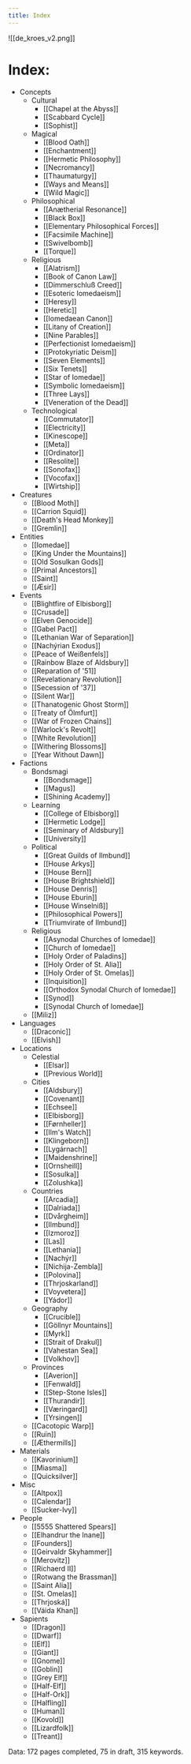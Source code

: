 ```yaml
---
title: Index
---
```

![[de_kroes_v2.png]]
# Index:
- Concepts
  - Cultural
    - [[Chapel at the Abyss]]
    - [[Scabbard Cycle]]
    - [[Sophist]]
  - Magical
    - [[Blood Oath]]
    - [[Enchantment]]
    - [[Hermetic Philosophy]]
    - [[Necromancy]]
    - [[Thaumaturgy]]
    - [[Ways and Means]]
    - [[Wild Magic]]
  - Philosophical
    - [[Anætherial Resonance]]
    - [[Black Box]]
    - [[Elementary Philosophical Forces]]
    - [[Facsimile Machine]]
    - [[Swivelbomb]]
    - [[Torque]]
  - Religious
    - [[Alatrism]]
    - [[Book of Canon Law]]
    - [[Dimmerschluß Creed]]
    - [[Esoteric Iomedaeism]]
    - [[Heresy]]
    - [[Heretic]]
    - [[Iomedaean Canon]]
    - [[Litany of Creation]]
    - [[Nine Parables]]
    - [[Perfectionist Iomedaeism]]
    - [[Protokyriatic Deism]]
    - [[Seven Elements]]
    - [[Six Tenets]]
    - [[Star of Iomedae]]
    - [[Symbolic Iomedaeism]]
    - [[Three Lays]]
    - [[Veneration of the Dead]]
  - Technological
    - [[Commutator]]
    - [[Electricity]]
    - [[Kinescope]]
    - [[Meta]]
    - [[Ordinator]]
    - [[Resolite]]
    - [[Sonofax]]
    - [[Vocofax]]
    - [[Wirtship]]
- Creatures
  - [[Blood Moth]]
  - [[Carrion Squid]]
  - [[Death's Head Monkey]]
  - [[Gremlin]]
- Entities
  - [[Iomedae]]
  - [[King Under the Mountains]]
  - [[Old Sosulkan Gods]]
  - [[Primal Ancestors]]
  - [[Saint]]
  - [[Æsir]]
- Events
  - [[Blightfire of Elbisborg]]
  - [[Crusade]]
  - [[Elven Genocide]]
  - [[Gabel Pact]]
  - [[Lethanian War of Separation]]
  - [[Nachýrian Exodus]]
  - [[Peace of Weißenfels]]
  - [[Rainbow Blaze of Aldsbury]]
  - [[Reparation of '51]]
  - [[Revelationary Revolution]]
  - [[Secession of '37]]
  - [[Silent War]]
  - [[Thanatogenic Ghost Storm]]
  - [[Treaty of Ölmfurt]]
  - [[War of Frozen Chains]]
  - [[Warlock's Revolt]]
  - [[White Revolution]]
  - [[Withering Blossoms]]
  - [[Year Without Dawn]]
- Factions
  - Bondsmagi
    - [[Bondsmage]]
    - [[Magus]]
    - [[Shining Academy]]
  - Learning
    - [[College of Elbisborg]]
    - [[Hermetic Lodge]]
    - [[Seminary of Aldsbury]]
    - [[University]]
  - Political
    - [[Great Guilds of Ilmbund]]
    - [[House Arkys]]
    - [[House Bern]]
    - [[House Brightshield]]
    - [[House Denris]]
    - [[House Eburin]]
    - [[House Winselniß]]
    - [[Philosophical Powers]]
    - [[Triumvirate of Ilmbund]]
  - Religious
    - [[Asynodal Churches of Iomedae]]
    - [[Church of Iomedae]]
    - [[Holy Order of Paladins]]
    - [[Holy Order of St. Alia]]
    - [[Holy Order of St. Omelas]]
    - [[Inquisition]]
    - [[Orthodox Synodal Church of Iomedae]]
    - [[Synod]]
    - [[Synodal Church of Iomedae]]
  - [[Miliz]]
- Languages
  - [[Draconic]]
  - [[Elvish]]
- Locations
  - Celestial
    - [[Elsar]]
    - [[Previous World]]
  - Cities
    - [[Aldsbury]]
    - [[Covenant]]
    - [[Echsee]]
    - [[Elbisborg]]
    - [[Førnheller]]
    - [[Ilm's Watch]]
    - [[Klingeborn]]
    - [[Lygárnach]]
    - [[Maidenshrine]]
    - [[Ornsheill]]
    - [[Sosulka]]
    - [[Zolushka]]
  - Countries
    - [[Arcadia]]
    - [[Dalriada]]
    - [[Dvårgheim]]
    - [[Ilmbund]]
    - [[Izmoroz]]
    - [[Las]]
    - [[Lethania]]
    - [[Nachýr]]
    - [[Nichija-Zembla]]
    - [[Polovina]]
    - [[Thrjoskarland]]
    - [[Voyvetera]]
    - [[Yádor]]
  - Geography
    - [[Crucible]]
    - [[Göllnyr Mountains]]
    - [[Myrk]]
    - [[Strait of Drakul]]
    - [[Vahestan Sea]]
    - [[Volkhov]]
  - Provinces
    - [[Averion]]
    - [[Fenwald]]
    - [[Step-Stone Isles]]
    - [[Thurandir]]
    - [[Væringard]]
    - [[Yrsingen]]
  - [[Cacotopic Warp]]
  - [[Ruïn]]
  - [[Æthermills]]
- Materials
  - [[Kavorinium]]
  - [[Miasma]]
  - [[Quicksilver]]
- Misc
  - [[Altpox]]
  - [[Calendar]]
  - [[Sucker-Ivy]]
- People
  - [[5555 Shattered Spears]]
  - [[Elhandrur the Inane]]
  - [[Founders]]
  - [[Geirvaldr Skyhammer]]
  - [[Merovitz]]
  - [[Richaerd II]]
  - [[Rotwang the Brassman]]
  - [[Saint Alia]]
  - [[St. Omelas]]
  - [[Thrjoská]]
  - [[Váida Khan]]
- Sapients
  - [[Dragon]]
  - [[Dwarf]]
  - [[Elf]]
  - [[Giant]]
  - [[Gnome]]
  - [[Goblin]]
  - [[Grey Elf]]
  - [[Half-Elf]]
  - [[Half-Ork]]
  - [[Halfling]]
  - [[Human]]
  - [[Kovold]]
  - [[Lizardfolk]]
  - [[Treant]]

Data: 172 pages completed, 75 in draft, 315 keywords.

